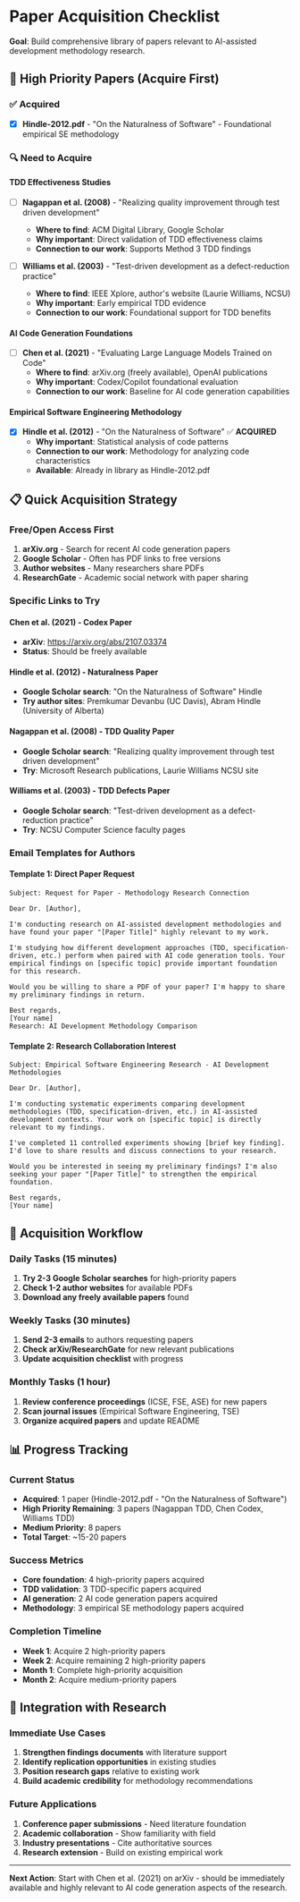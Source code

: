 # Paper Acquisition Checklist

**Goal**: Build comprehensive library of papers relevant to AI-assisted development methodology research.

## 🎯 High Priority Papers (Acquire First)

### ✅ **Acquired**
- [x] **Hindle-2012.pdf** - "On the Naturalness of Software" - Foundational empirical SE methodology

### 🔍 **Need to Acquire**

#### **TDD Effectiveness Studies**
- [ ] **Nagappan et al. (2008)** - "Realizing quality improvement through test driven development"
  - **Where to find**: ACM Digital Library, Google Scholar
  - **Why important**: Direct validation of TDD effectiveness claims
  - **Connection to our work**: Supports Method 3 TDD findings

- [ ] **Williams et al. (2003)** - "Test-driven development as a defect-reduction practice"
  - **Where to find**: IEEE Xplore, author's website (Laurie Williams, NCSU)
  - **Why important**: Early empirical TDD evidence
  - **Connection to our work**: Foundational support for TDD benefits

#### **AI Code Generation Foundations**
- [ ] **Chen et al. (2021)** - "Evaluating Large Language Models Trained on Code"
  - **Where to find**: arXiv.org (freely available), OpenAI publications
  - **Why important**: Codex/Copilot foundational evaluation
  - **Connection to our work**: Baseline for AI code generation capabilities

#### **Empirical Software Engineering Methodology**
- [x] **Hindle et al. (2012)** - "On the Naturalness of Software" ✅ **ACQUIRED**
  - **Why important**: Statistical analysis of code patterns
  - **Connection to our work**: Methodology for analyzing code characteristics
  - **Available**: Already in library as Hindle-2012.pdf

## 📋 Quick Acquisition Strategy

### **Free/Open Access First**
1. **arXiv.org** - Search for recent AI code generation papers
2. **Google Scholar** - Often has PDF links to free versions
3. **Author websites** - Many researchers share PDFs
4. **ResearchGate** - Academic social network with paper sharing

### **Specific Links to Try**

#### **Chen et al. (2021) - Codex Paper**
- **arXiv**: https://arxiv.org/abs/2107.03374
- **Status**: Should be freely available

#### **Hindle et al. (2012) - Naturalness Paper**
- **Google Scholar search**: "On the Naturalness of Software" Hindle
- **Try author sites**: Premkumar Devanbu (UC Davis), Abram Hindle (University of Alberta)

#### **Nagappan et al. (2008) - TDD Quality Paper**
- **Google Scholar search**: "Realizing quality improvement through test driven development"
- **Try**: Microsoft Research publications, Laurie Williams NCSU site

#### **Williams et al. (2003) - TDD Defects Paper**
- **Google Scholar search**: "Test-driven development as a defect-reduction practice"
- **Try**: NCSU Computer Science faculty pages

### **Email Templates for Authors**

#### **Template 1: Direct Paper Request**
```
Subject: Request for Paper - Methodology Research Connection

Dear Dr. [Author],

I'm conducting research on AI-assisted development methodologies and have found your paper "[Paper Title]" highly relevant to my work.

I'm studying how different development approaches (TDD, specification-driven, etc.) perform when paired with AI code generation tools. Your empirical findings on [specific topic] provide important foundation for this research.

Would you be willing to share a PDF of your paper? I'm happy to share my preliminary findings in return.

Best regards,
[Your name]
Research: AI Development Methodology Comparison
```

#### **Template 2: Research Collaboration Interest**
```
Subject: Empirical Software Engineering Research - AI Development Methodologies

Dear Dr. [Author],

I'm conducting systematic experiments comparing development methodologies (TDD, specification-driven, etc.) in AI-assisted development contexts. Your work on [specific topic] is directly relevant to my findings.

I've completed 11 controlled experiments showing [brief key finding]. I'd love to share results and discuss connections to your research.

Would you be interested in seeing my preliminary findings? I'm also seeking your paper "[Paper Title]" to strengthen the empirical foundation.

Best regards,
[Your name]
```

## 🔄 Acquisition Workflow

### **Daily Tasks (15 minutes)**
1. **Try 2-3 Google Scholar searches** for high-priority papers
2. **Check 1-2 author websites** for available PDFs
3. **Download any freely available papers** found

### **Weekly Tasks (30 minutes)**
1. **Send 2-3 emails** to authors requesting papers
2. **Check arXiv/ResearchGate** for new relevant publications
3. **Update acquisition checklist** with progress

### **Monthly Tasks (1 hour)**
1. **Review conference proceedings** (ICSE, FSE, ASE) for new papers
2. **Scan journal issues** (Empirical Software Engineering, TSE)
3. **Organize acquired papers** and update README

## 📊 Progress Tracking

### **Current Status**
- **Acquired**: 1 paper (Hindle-2012.pdf - "On the Naturalness of Software")
- **High Priority Remaining**: 3 papers (Nagappan TDD, Chen Codex, Williams TDD)
- **Medium Priority**: 8 papers
- **Total Target**: ~15-20 papers

### **Success Metrics**
- **Core foundation**: 4 high-priority papers acquired
- **TDD validation**: 3 TDD-specific papers acquired
- **AI generation**: 2 AI code generation papers acquired
- **Methodology**: 3 empirical SE methodology papers acquired

### **Completion Timeline**
- **Week 1**: Acquire 2 high-priority papers
- **Week 2**: Acquire remaining 2 high-priority papers
- **Month 1**: Complete high-priority acquisition
- **Month 2**: Acquire medium-priority papers

## 🎯 Integration with Research

### **Immediate Use Cases**
1. **Strengthen findings documents** with literature support
2. **Identify replication opportunities** in existing studies
3. **Position research gaps** relative to existing work
4. **Build academic credibility** for methodology recommendations

### **Future Applications**
1. **Conference paper submissions** - Need literature foundation
2. **Academic collaboration** - Show familiarity with field
3. **Industry presentations** - Cite authoritative sources
4. **Research extension** - Build on existing empirical work

---

**Next Action**: Start with Chen et al. (2021) on arXiv - should be immediately available and highly relevant to AI code generation aspects of the research.